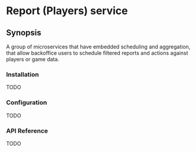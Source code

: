 # Report (Players) service
## Synopsis
A group of microservices that have embedded scheduling and aggregation, that allow backoffice users to schedule filtered reports and actions against players or game data.

### Installation
TODO

### Configuration
TODO

### API Reference
TODO

